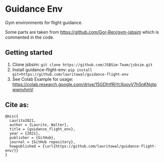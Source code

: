 # Guidance Env
Gym environments for flight guidance.

Some parts are taken from https://github.com/Gor-Ren/gym-jsbsim which is commented in the code.

## Getting started
1. Clone jsbsim: `git clone https://github.com/JSBSim-Team/jsbsim.git`
2. Install guidance-flight-env: `pip install git+https://github.com/lauritowal/guidance-flight-env`
3. See Colab Example for usage:
https://colab.research.google.com/drive/15GDfrifRjYcXooyV7h5nKNgtpwwnvhmV

## Cite as: 
```
@misc{
  Laurito2021, 
  author = {Laurito, Walter}, 
  title = {guidance_flight_env}, 
  year = {2021}, 
  publisher = {GitHub}, 
  journal = {GitHub repository}, 
  howpublished = {\url{https://github.com/lauritowal/guidance-flight-env/}} 
}
```
